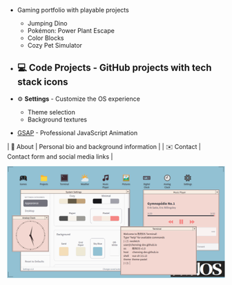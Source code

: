 - Gaming portfolio with playable projects
  - Jumping Dino
  - Pokémon: Power Plant Escape
  - Color Blocks
  - Cozy Pet Simulator
- 💻 **Code Projects** - GitHub projects with tech stack icons
  - 
- ⚙️ **Settings** - Customize the OS experience
  - Theme selection
  - Background textures

- [GSAP](https://greensock.com/gsap/) - Professional JavaScript Animation

| 👤 About    | Personal bio and background information                   |
| ✉️ Contact  | Contact form and social media links                       |

![陈刑OS Screenshot](./screenshot.png)

